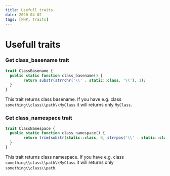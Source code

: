 ```yaml
---
title: Usefull traits
date: 2020-04-02
tags: [PHP, Traits]
---
```


# Usefull traits

### Get class_basename trait

```php
trait ClassBasename {
  public static function class_basename() {
		return substr(strrchr('\\' . static::class, '\\'), 1);
  }
}
```

This trait returns class basename. If you have e.g. class `something\\class\\path\\MyClass` it will returns only `MyClass`.

### Get class_namespace trait

```php
trait ClassNamespace {
  public static function class_namespace() {
		return trim(substr(static::class, 0, strrpos('\\' . static::class, '\\')), '\\');
  }
}
```

This trait returns class namespace. If you have e.g. class `something\\class\\path\\MyClass` it will returns only `something\\class\\path`.

